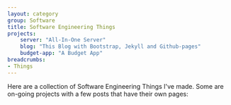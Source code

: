 ```yaml
---
layout: category
group: Software
title: Software Engineering Things
projects:
    server: "All-In-One Server"
    blog: "This Blog with Bootstrap, Jekyll and Github-pages"
    budget-app: "A Budget App"
breadcrumbs: 
- Things
---
```


Here are a collection of Software Engineering Things I've made. Some are on-going projects with a few posts that have their own pages:
